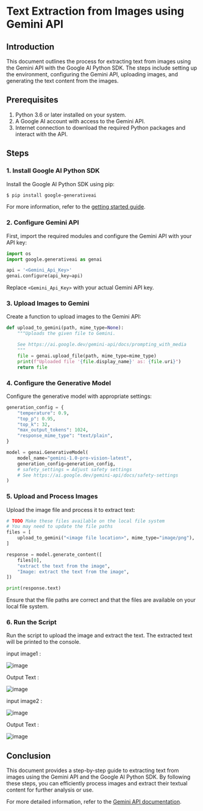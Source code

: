 # Text Extraction from Images using Gemini API

## Introduction

This document outlines the process for extracting text from images using the Gemini API with the Google AI Python SDK. The steps include setting up the environment, configuring the Gemini API, uploading images, and generating the text content from the images.

## Prerequisites

1. Python 3.6 or later installed on your system.
2. A Google AI account with access to the Gemini API.
3. Internet connection to download the required Python packages and interact with the API.

## Steps

### 1. Install Google AI Python SDK

Install the Google AI Python SDK using pip:

```bash
$ pip install google-generativeai
```

For more information, refer to the [getting started guide](https://ai.google.dev/gemini-api/docs/get-started/python).

### 2. Configure Gemini API

First, import the required modules and configure the Gemini API with your API key:

```python
import os
import google.generativeai as genai

api = '<Gemini_Api_Key>'
genai.configure(api_key=api)
```

Replace `<Gemini_Api_Key>` with your actual Gemini API key.

### 3. Upload Images to Gemini

Create a function to upload images to the Gemini API:

```python
def upload_to_gemini(path, mime_type=None):
    """Uploads the given file to Gemini.

    See https://ai.google.dev/gemini-api/docs/prompting_with_media
    """
    file = genai.upload_file(path, mime_type=mime_type)
    print(f"Uploaded file '{file.display_name}' as: {file.uri}")
    return file
```

### 4. Configure the Generative Model

Configure the generative model with appropriate settings:

```python
generation_config = {
    "temperature": 0.9,
    "top_p": 0.95,
    "top_k": 32,
    "max_output_tokens": 1024,
    "response_mime_type": "text/plain",
}

model = genai.GenerativeModel(
    model_name="gemini-1.0-pro-vision-latest",
    generation_config=generation_config,
    # safety_settings = Adjust safety settings
    # See https://ai.google.dev/gemini-api/docs/safety-settings
)
```

### 5. Upload and Process Images

Upload the image file and process it to extract text:

```python
# TODO Make these files available on the local file system
# You may need to update the file paths
files = [
    upload_to_gemini("<image file location>", mime_type="image/png"),
]

response = model.generate_content([
    files[0],
    "extract the text from the image",
    "Image: extract the text from the image",
])

print(response.text)
```

Ensure that the file paths are correct and that the files are available on your local file system.

### 6. Run the Script

Run the script to upload the image and extract the text. The extracted text will be printed to the console.

input image1 : 

![image](https://github.com/SaiAkhileshP/Text-Extraction-from-Images-using-Gemini-API/assets/101054891/d5a149a9-784d-4ce8-9e30-ac1ec68a92f0)


Output Text : 

![image](https://github.com/SaiAkhileshP/Text-Extraction-from-Images-using-Gemini-API/assets/101054891/08fd2398-3107-4450-9027-9e52924ac2c3)


input image2 :

![image](https://github.com/SaiAkhileshP/Text-Extraction-from-Images-using-Gemini-API/assets/101054891/58435ccb-b3c7-4c37-9a37-e938ebf9f68c)


Output Text :

![image](https://github.com/SaiAkhileshP/Text-Extraction-from-Images-using-Gemini-API/assets/101054891/65f1fdfa-12a8-44cd-90de-0952bb3a0f6b)



## Conclusion

This document provides a step-by-step guide to extracting text from images using the Gemini API and the Google AI Python SDK. By following these steps, you can efficiently process images and extract their textual content for further analysis or use.

For more detailed information, refer to the [Gemini API documentation](https://ai.google.dev/gemini-api/docs).
